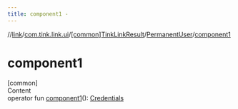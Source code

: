 ```yaml
---
title: component1 -
---
```

//[link](../../../index.md)/[com.tink.link.ui](../../index.md)/[[common]TinkLinkResult](../index.md)/[PermanentUser](index.md)/[component1](component1.md)



# component1  
[common]  
Content  
operator fun [component1](component1.md)(): [Credentials](../../../com.tink.model.credentials/[common]-credentials/index.md)  



